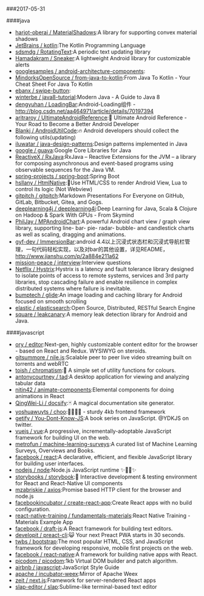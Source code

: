 ###2017-05-31 

####java
* [harjot-oberai / MaterialShadows](https://github.com/harjot-oberai/MaterialShadows):A library for supporting convex material shadows
* [JetBrains / kotlin](https://github.com/JetBrains/kotlin):The Kotlin Programming Language
* [sdsmdg / RotatingText](https://github.com/sdsmdg/RotatingText):A periodic text updating library
* [Hamadakram / Sneaker](https://github.com/Hamadakram/Sneaker):A lightweight Android library for customizable alerts
* [googlesamples / android-architecture-components](https://github.com/googlesamples/android-architecture-components):
* [MindorksOpenSource / from-java-to-kotlin](https://github.com/MindorksOpenSource/from-java-to-kotlin):From Java To Kotlin - Your Cheat Sheet For Java To Kotlin
* [ebanx / swipe-button](https://github.com/ebanx/swipe-button):
* [winterbe / java8-tutorial](https://github.com/winterbe/java8-tutorial):Modern Java - A Guide to Java 8
* [dengyuhan / LoadingBar](https://github.com/dengyuhan/LoadingBar):Android-Loading组件 - http://blog.csdn.net/aa464971/article/details/70197394
* [aritraroy / UltimateAndroidReference](https://github.com/aritraroy/UltimateAndroidReference):🚀 Ultimate Android Reference - Your Road to Become a Better Android Developer
* [Blankj / AndroidUtilCode](https://github.com/Blankj/AndroidUtilCode):🔥 Android developers should collect the following utils(updating)
* [iluwatar / java-design-patterns](https://github.com/iluwatar/java-design-patterns):Design patterns implemented in Java
* [google / guava](https://github.com/google/guava):Google Core Libraries for Java
* [ReactiveX / RxJava](https://github.com/ReactiveX/RxJava):RxJava – Reactive Extensions for the JVM – a library for composing asynchronous and event-based programs using observable sequences for the Java VM.
* [spring-projects / spring-boot](https://github.com/spring-projects/spring-boot):Spring Boot
* [hsllany / HtmlNative](https://github.com/hsllany/HtmlNative):📃Use HTML/CSS to render Android View, Lua to control its logic (Not Webview)
* [gitpitch / gitpitch](https://github.com/gitpitch/gitpitch):Markdown Presentations For Everyone on GitHub, GitLab, Bitbucket, Gitea, and Gogs.
* [deeplearning4j / deeplearning4j](https://github.com/deeplearning4j/deeplearning4j):Deep Learning for Java, Scala & Clojure on Hadoop & Spark With GPUs - From Skymind
* [PhilJay / MPAndroidChart](https://github.com/PhilJay/MPAndroidChart):A powerful Android chart view / graph view library, supporting line- bar- pie- radar- bubble- and candlestick charts as well as scaling, dragging and animations.
* [gyf-dev / ImmersionBar](https://github.com/gyf-dev/ImmersionBar):android 4.4以上沉浸式状态栏和沉浸式导航栏管理，一句代码轻松实现，以及对bar的其他设置，详见README，http://www.jianshu.com/p/2a884e211a62
* [mission-peace / interview](https://github.com/mission-peace/interview):Interview questions
* [Netflix / Hystrix](https://github.com/Netflix/Hystrix):Hystrix is a latency and fault tolerance library designed to isolate points of access to remote systems, services and 3rd party libraries, stop cascading failure and enable resilience in complex distributed systems where failure is inevitable.
* [bumptech / glide](https://github.com/bumptech/glide):An image loading and caching library for Android focused on smooth scrolling
* [elastic / elasticsearch](https://github.com/elastic/elasticsearch):Open Source, Distributed, RESTful Search Engine
* [square / leakcanary](https://github.com/square/leakcanary):A memory leak detection library for Android and Java.

####javascript
* [ory / editor](https://github.com/ory/editor):Next-gen, highly customizable content editor for the browser - based on React and Redux. WYSIWYG on steroids.
* [gitsummore / nile.js](https://github.com/gitsummore/nile.js):Scalable peer to peer live video streaming built on torrents and webRTC
* [toish / chromatism](https://github.com/toish/chromatism):🌈 A simple set of utility functions for colours.
* [antonycourtney / tad](https://github.com/antonycourtney/tad):A desktop application for viewing and analyzing tabular data
* [nitin42 / animate-components](https://github.com/nitin42/animate-components):Elemental components for doing animations in React
* [QingWei-Li / docsify](https://github.com/QingWei-Li/docsify):🃏 A magical documentation site generator.
* [yoshuawuyts / choo](https://github.com/yoshuawuyts/choo):🚂🚋🚋🚋 - sturdy 4kb frontend framework
* [getify / You-Dont-Know-JS](https://github.com/getify/You-Dont-Know-JS):A book series on JavaScript. @YDKJS on twitter.
* [vuejs / vue](https://github.com/vuejs/vue):A progressive, incrementally-adoptable JavaScript framework for building UI on the web.
* [metrofun / machine-learning-surveys](https://github.com/metrofun/machine-learning-surveys):A curated list of Machine Learning Surveys, Overviews and Books.
* [facebook / react](https://github.com/facebook/react):A declarative, efficient, and flexible JavaScript library for building user interfaces.
* [nodejs / node](https://github.com/nodejs/node):Node.js JavaScript runtime ✨🐢🚀✨
* [storybooks / storybook](https://github.com/storybooks/storybook):📓 Interactive development & testing environment for React and React-Native UI components
* [mzabriskie / axios](https://github.com/mzabriskie/axios):Promise based HTTP client for the browser and node.js
* [facebookincubator / create-react-app](https://github.com/facebookincubator/create-react-app):Create React apps with no build configuration.
* [react-native-training / fundamentals-materials](https://github.com/react-native-training/fundamentals-materials):React Native Training - Materials Example App
* [facebook / draft-js](https://github.com/facebook/draft-js):A React framework for building text editors.
* [developit / preact-cli](https://github.com/developit/preact-cli):😺 Your next Preact PWA starts in 30 seconds.
* [twbs / bootstrap](https://github.com/twbs/bootstrap):The most popular HTML, CSS, and JavaScript framework for developing responsive, mobile first projects on the web.
* [facebook / react-native](https://github.com/facebook/react-native):A framework for building native apps with React.
* [picodom / picodom](https://github.com/picodom/picodom):1kb Virtual DOM builder and patch algorithm.
* [airbnb / javascript](https://github.com/airbnb/javascript):JavaScript Style Guide
* [apache / incubator-weex](https://github.com/apache/incubator-weex):Mirror of Apache Weex
* [zeit / next.js](https://github.com/zeit/next.js):Framework for server-rendered React apps
* [slap-editor / slap](https://github.com/slap-editor/slap):Sublime-like terminal-based text editor
